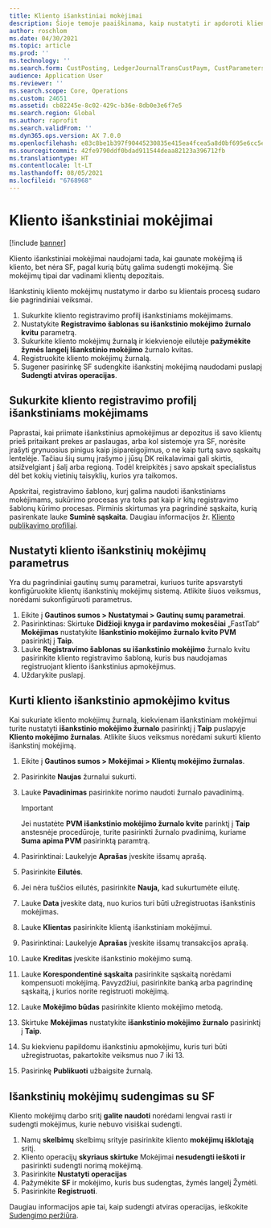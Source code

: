 ```yaml
---
title: Kliento išankstiniai mokėjimai
description: Šioje temoje paaiškinama, kaip nustatyti ir apdoroti kliento išankstinius apmokėjimus (dar vadinamus klientų depozitais).
author: roschlom
ms.date: 04/30/2021
ms.topic: article
ms.prod: ''
ms.technology: ''
ms.search.form: CustPosting, LedgerJournalTransCustPaym, CustParameters
audience: Application User
ms.reviewer: ''
ms.search.scope: Core, Operations
ms.custom: 24651
ms.assetid: cb82245e-8c02-429c-b36e-8db0e3e6f7e5
ms.search.region: Global
ms.author: raprofit
ms.search.validFrom: ''
ms.dyn365.ops.version: AX 7.0.0
ms.openlocfilehash: e83c8be1b397f90445230835e415ea4fcea5a8d0bf695e6cc5eadc55275ded7f
ms.sourcegitcommit: 42fe9790ddf0bdad911544deaa82123a396712fb
ms.translationtype: HT
ms.contentlocale: lt-LT
ms.lasthandoff: 08/05/2021
ms.locfileid: "6768968"
---
```

# <a name="customer-prepayments"></a>Kliento išankstiniai mokėjimai

[!include [banner](../includes/banner.md)]

Kliento išankstiniai mokėjimai naudojami tada, kai gaunate mokėjimą iš kliento, bet nėra SF, pagal kurią būtų galima sudengti mokėjimą. Šie mokėjimų tipai dar vadinami klientų depozitais.

Išankstinių kliento mokėjimų nustatymo ir darbo su klientais procesą sudaro šie pagrindiniai veiksmai.

1. Sukurkite kliento registravimo profilį išankstiniams mokėjimams.
2. Nustatykite **Registravimo šablonas su išankstinio mokėjimo žurnalo kvitu** parametrą.
3. Sukurkite kliento mokėjimų žurnalą ir kiekvienoje eilutėje **pažymėkite žymės langelį Išankstinio mokėjimo** žurnalo kvitas.
4. Registruokite kliento mokėjimų žurnalą.
5. Sugener pasirinkę SF sudengkite išankstinį mokėjimą naudodami puslapį **Sudengti atviras operacijas**.

## <a name="create-a-customer-posting-profile-for-prepayments"></a>Sukurkite kliento registravimo profilį išankstiniams mokėjimams

Paprastai, kai priimate išankstinius apmokėjimus ar depozitus iš savo klientų prieš pritaikant prekes ar paslaugas, arba kol sistemoje yra SF, norėsite įrašyti grynuosius pinigus kaip įsipareigojimus, o ne kaip turtą savo sąskaitų lentelėje. Tačiau šių sumų įrašymo į jūsų DK reikalavimai gali skirtis, atsižvelgiant į šalį arba regioną. Todėl kreipkitės į savo apskait specialistus dėl bet kokių vietinių taisyklių, kurios yra taikomos.

Apskritai, registravimo šablono, kurį galima naudoti išankstiniams mokėjimams, sukūrimo procesas yra toks pat kaip ir kitų registravimo šablonų kūrimo procesas. Pirminis skirtumas yra pagrindinė sąskaita, kurią pasirenkate lauke **Suminė sąskaita**. Daugiau informacijos žr. [Kliento publikavimo profiliai](customer-posting-profiles.md).

## <a name="define-parameters-for-customer-prepayments"></a>Nustatyti kliento išankstinių mokėjimų parametrus

Yra du pagrindiniai gautinų sumų parametrai, kuriuos turite apsvarstyti konfigūruokite klientų išankstinių mokėjimų sistemą. Atlikite šiuos veiksmus, norėdami sukonfigūruoti parametrus.

1. Eikite į **Gautinos sumos \> Nustatymai \> Gautinų sumų parametrai**.
2. Pasirinktinas: Skirtuke **Didžioji knyga ir pardavimo mokesčiai** „FastTab“ **Mokėjimas** nustatykite **Išankstinio mokėjimo žurnalo kvito PVM** pasirinktį į **Taip**.
3. Lauke **Registravimo šablonas su išankstinio mokėjimo** žurnalo kvitu pasirinkite kliento registravimo šabloną, kuris bus naudojamas registruojant kliento išankstinius apmokėjimus.
4. Uždarykite puslapį.

## <a name="create-customer-prepayment-vouchers"></a>Kurti kliento išankstinio apmokėjimo kvitus

Kai sukuriate kliento mokėjimų žurnalą, kiekvienam išankstiniam mokėjimui turite nustatyti **išankstinio mokėjimo žurnalo** pasirinktį į **Taip** puslapyje **Kliento mokėjimo žurnalas**. Atlikite šiuos veiksmus norėdami sukurti kliento išankstinį mokėjimą.

1. Eikite į **Gautinos sumos \> Mokėjimai \> Klientų mokėjimo žurnalas**.
2. Pasirinkite **Naujas** žurnalui sukurti.
3. Lauke **Pavadinimas** pasirinkite norimo naudoti žurnalo pavadinimą.

    > [!IMPORTANT]
    > Jei nustatėte **PVM išankstinio mokėjimo žurnalo kvite** parinktį į **Taip** anstesnėje procedūroje, turite pasirinkti žurnalo pvadinimą, kuriame **Suma apima PVM** pasirinktą paramtrą. 

4. Pasirinktinai: Laukelyje **Aprašas** įveskite išsamų aprašą.
5. Pasirinkite **Eilutės**.
6. Jei nėra tuščios eilutės, pasirinkite **Nauja,** kad sukurtumėte eilutę.
7. Lauke **Data** įveskite datą, nuo kurios turi būti užregistruotas išankstinis mokėjimas.
8. Lauke **Klientas** pasirinkite klientą išankstiniam mokėjimui.
9. Pasirinktinai: Laukelyje **Aprašas** įveskite išsamų transakcijos aprašą.
10. Lauke **Kreditas** įveskite išankstinio mokėjimo sumą.
11. Lauke **Korespondentinė sąskaita** pasirinkite sąskaitą norėdami kompensuoti mokėjimą. Pavyzdžiui, pasirinkite banką arba pagrindinę sąskaitą, į kurios norite registruoti mokėjimą.
12. Lauke **Mokėjimo būdas** pasirinkite kliento mokėjimo metodą.
13. Skirtuke **Mokėjimas** nustatykite **išankstinio mokėjimo žurnalo** pasirinktį į **Taip**.
14. Su kiekvienu papildomu išankstiniu apmokėjimu, kuris turi būti užregistruotas, pakartokite veiksmus nuo 7 iki 13.
15. Pasirinkę **Publikuoti** užbaigsite žurnalą.

## <a name="settle-prepayments-with-invoices"></a>Išankstinių mokėjimų sudengimas su SF

Kliento mokėjimų darbo sritį **galite naudoti** norėdami lengvai rasti ir sudengti mokėjimus, kurie nebuvo visiškai sudengti.

1. Namų **skelbimų** skelbimų srityje pasirinkite kliento **mokėjimų išklotąją** sritį.
2. Kliento operacijų **skyriaus skirtuke** Mokėjimai **nesudengti ieškoti ir** pasirinkti sudengti norimą mokėjimą.
3. Pasirinkite **Nustatyti operacijas**
4. Pažymėkite **SF** ir mokėjimo, kuris bus sudengtas, žymės langelį Žymėti.
5. Pasirinkite **Registruoti**.

Daugiau informacijos apie tai, kaip sudengti atviras operacijas, ieškokite [Sudengimo peržiūra](/cash-bank-management/settlement-overview.md).
